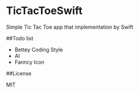 TicTacToeSwift
==============

Simple Tic Tac Toe app that implementation by Swift

##Todo list
- Bettey Coding Style
- AI
- Fanncy Icon

##License

MIT  
